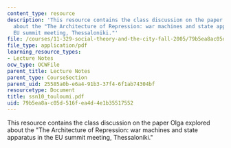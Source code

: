 ```yaml
---
content_type: resource
description: 'This resource contains the class discussion on the paper Olga explored
  about the "The Architecture of Repression: war machines and state apparatus in the
  EU summit meeting, Thessaloniki."'
file: /courses/11-329-social-theory-and-the-city-fall-2005/79b5ea8ac05d516fea4d4e1b35517552_ssn10_touloumi.pdf
file_type: application/pdf
learning_resource_types:
- Lecture Notes
ocw_type: OCWFile
parent_title: Lecture Notes
parent_type: CourseSection
parent_uid: 25585a0b-e6a4-91b3-37f4-6f1ab74304bf
resourcetype: Document
title: ssn10_touloumi.pdf
uid: 79b5ea8a-c05d-516f-ea4d-4e1b35517552
---
```

This resource contains the class discussion on the paper Olga explored about the "The Architecture of Repression: war machines and state apparatus in the EU summit meeting, Thessaloniki."


